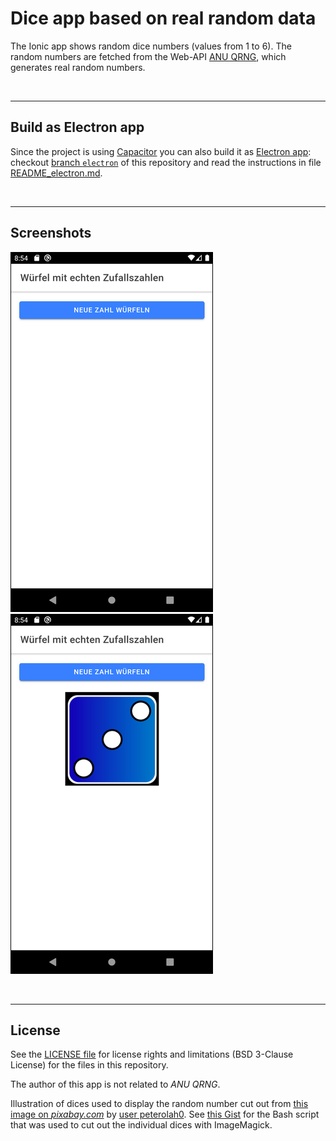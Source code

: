 # Dice app based on real random data #

The Ionic app shows random dice numbers (values from 1 to 6).
The random numbers are fetched from the Web-API [ANU QRNG](https://qrng.anu.edu.au/contact/api-documentation/),
which generates real random numbers.

<br>

----

## Build as Electron app ##

Since the project is using [Capacitor](https://capacitorjs.com/) you can also build it as [Electron app](https://www.electronjs.org/):
 checkout [branch `electron`](https://github.com/MDecker-MobileComputing/Ionic_Wuerfel/tree/electron) of this repository and read the instructions in file [README_electron.md](https://github.com/MDecker-MobileComputing/Ionic_Wuerfel/blob/electron/README_electron.md).

<br>

----

## Screenshots ##

![Screenshot 1](screenshot_1.png)  ![Screenshot 2](screenshot_2.png)

<br>

----

## License ##

See the [LICENSE file](LICENSE.md) for license rights and limitations (BSD 3-Clause License) for the files in this repository.

The author of this app is not related to *ANU QRNG*.

Illustration of dices used to display the random number cut out from [this image on *pixabay.com*](https://pixabay.com/de/illustrations/spiel-w%C3%BCrfel-dominospiel-1905965/) by [user peterolah0](https://pixabay.com/de/users/peterolah0-904688/). See [this Gist](https://gist.github.com/MDecker-MobileComputing/6ac576c3a512d2d462920b8e182beaa6) for the Bash script that was used to cut out the individual dices with ImageMagick.

<br>
